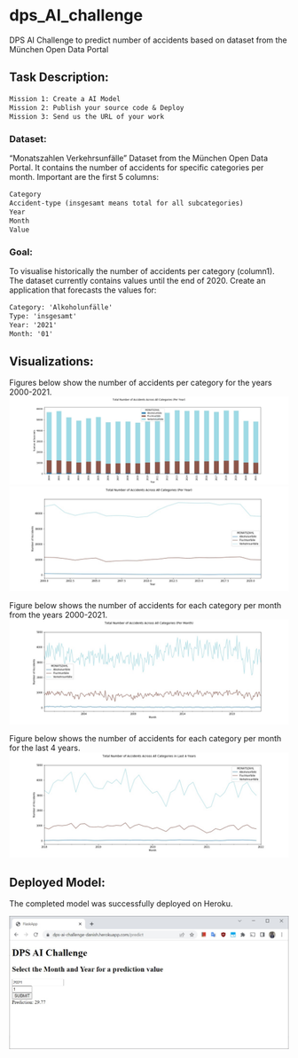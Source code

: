 # dps_AI_challenge
DPS AI Challenge to predict number of accidents based on dataset from the München Open Data Portal

## Task Description:
```
Mission 1: Create a AI Model
Mission 2: Publish your source code & Deploy
Mission 3: Send us the URL of your work
```
### Dataset: 
“Monatszahlen Verkehrsunfälle” Dataset from the München Open Data Portal. It contains the number of accidents for specific categories per month. Important are the first 5 columns:
```
Category
Accident-type (insgesamt means total for all subcategories)
Year
Month
Value
```

### Goal:
To visualise historically the number of accidents per category (column1). The dataset currently contains values until the end of 2020. Create an application that forecasts the values for:

```
Category: 'Alkoholunfälle'
Type: 'insgesamt'
Year: '2021'
Month: '01'
```


## Visualizations:
Figures below show the number of accidents per category for the years 2000-2021.
![plot_bar_stacked_v](plot_bar_stacked_v.jpg)
![plot_line](plot_line.jpg)

Figure below shows the number of accidents for each category per month from the years 2000-2021.
![plot_line_month](plot_line_month.jpg)


Figure below shows the number of accidents for each category per month for the last 4 years.
![plot_line_month_last4yrs](plot_line_month_last4yrs.jpg)
  

## Deployed Model:
The completed model was successfully deployed on Heroku.  

![heroku_screenshot](heroku_screenshot.jpg)
